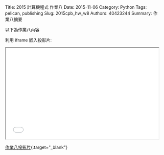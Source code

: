 Title: 2015 計算機程式 作業八
Date: 2015-11-06
Category: Python
Tags: pelican, publishing
Slug: 2015cpb_hw_w8
Authors: 40423244
Summary: 作業八摘要

以下為作業八內容

利用 iframe 嵌入投影片:

<iframe src="40423244_cp_w8_p.html" width="500" height="300"></iframe>

[作業八投影片](40423244_cp_w8_p.html){:target="_blank"}
